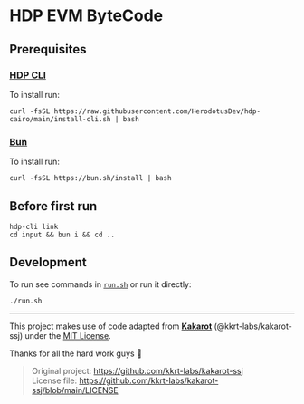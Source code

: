 # HDP EVM ByteCode

## Prerequisites

### [HDP CLI](https://github.com/HerodotusDev/hdp-cairo)

To install run:

```
curl -fsSL https://raw.githubusercontent.com/HerodotusDev/hdp-cairo/main/install-cli.sh | bash
```

### [Bun](https://bun.com/)

To install run:

```
curl -fsSL https://bun.sh/install | bash
```

## Before first run

```
hdp-cli link
cd input && bun i && cd ..
```

## Development

To run see commands in [`run.sh`](./run.sh) or run it directly:

```
./run.sh
```

---

This project makes use of code adapted from [**Kakarot**](https://github.com/kkrt-labs/kakarot-ssj) (@kkrt-labs/kakarot-ssj) under the [MIT License](https://github.com/kkrt-labs/kakarot-ssj/blob/main/LICENSE).

Thanks for all the hard work guys 🙏

> Original project: https://github.com/kkrt-labs/kakarot-ssj  
> License file: https://github.com/kkrt-labs/kakarot-ssj/blob/main/LICENSE
